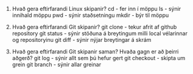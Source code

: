 1. Hvað gera eftirfarandi Linux skipanir?
cd - fer inn í möppu
ls - sýnir innihald möppu
pwd - sýnir staðsetningu
mkdir - býr til möppu

2. Hvað gera eftirfarandi Git skipanir?
git clone - tekur afrit af github repository
git status - sýnir stöðuna á breytingum milli local vélarinnar og repositoryinu
git diff - sýnir nýjar breytingar á skrám

3. Hvað gera eftirfarandi Git skipanir saman? Hvaða gagn er að þeirri aðgerð?
git log - sýnir allt sem þú hefur gert
git checkout - skipta um grein 
git branch - sýnir allar greinar
